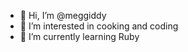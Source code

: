 - 👋 Hi, I’m @meggiddy
- 👀 I’m interested in cooking and coding
- 🌱 I’m currently learning Ruby


<!---
meggiddy/meggiddy is a ✨ special ✨ repository because its `README.md` (this file) appears on your GitHub profile.
You can click the Preview link to take a look at your changes.
--->
